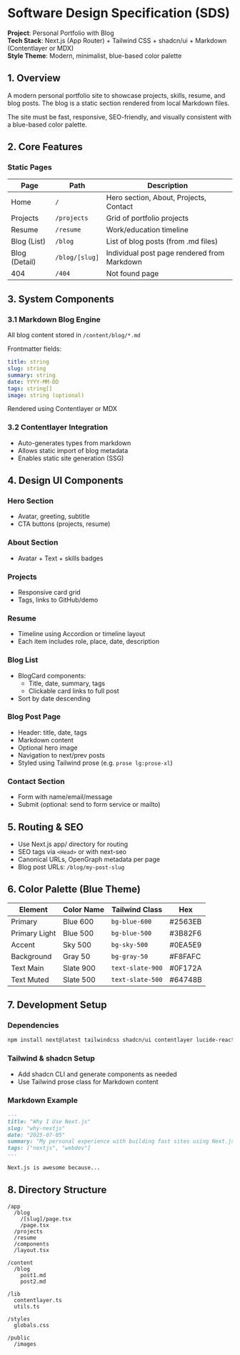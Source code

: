 # Software Design Specification (SDS)

**Project**: Personal Portfolio with Blog  
**Tech Stack**: Next.js (App Router) + Tailwind CSS + shadcn/ui + Markdown (Contentlayer or MDX)  
**Style Theme**: Modern, minimalist, blue-based color palette

## 1. Overview

A modern personal portfolio site to showcase projects, skills, resume, and blog posts. The blog is a static section rendered from local Markdown files.

The site must be fast, responsive, SEO-friendly, and visually consistent with a blue-based color palette.

## 2. Core Features

### Static Pages

| Page | Path | Description |
|------|------|-------------|
| Home | `/` | Hero section, About, Projects, Contact |
| Projects | `/projects` | Grid of portfolio projects |
| Resume | `/resume` | Work/education timeline |
| Blog (List) | `/blog` | List of blog posts (from .md files) |
| Blog (Detail) | `/blog/[slug]` | Individual post page rendered from Markdown |
| 404 | `/404` | Not found page |

## 3. System Components

### 3.1 Markdown Blog Engine

All blog content stored in `/content/blog/*.md`

Frontmatter fields:

```yaml
title: string
slug: string
summary: string
date: YYYY-MM-DD
tags: string[]
image: string (optional)
```

Rendered using Contentlayer or MDX

### 3.2 Contentlayer Integration

- Auto-generates types from markdown
- Allows static import of blog metadata
- Enables static site generation (SSG)

## 4. Design UI Components

### Hero Section
- Avatar, greeting, subtitle
- CTA buttons (projects, resume)

### About Section
- Avatar + Text + skills badges

### Projects
- Responsive card grid
- Tags, links to GitHub/demo

### Resume
- Timeline using Accordion or timeline layout
- Each item includes role, place, date, description

### Blog List
- BlogCard components:
  - Title, date, summary, tags
  - Clickable card links to full post
- Sort by date descending

### Blog Post Page
- Header: title, date, tags
- Markdown content
- Optional hero image
- Navigation to next/prev posts
- Styled using Tailwind prose (e.g. `prose lg:prose-xl`)

### Contact Section
- Form with name/email/message
- Submit (optional: send to form service or mailto)

## 5. Routing & SEO
- Use Next.js app/ directory for routing
- SEO tags via `<Head>` or with next-seo
- Canonical URLs, OpenGraph metadata per page
- Blog post URLs: `/blog/my-post-slug`

## 6. Color Palette (Blue Theme)

| Element | Color Name | Tailwind Class | Hex |
|---------|------------|---------------|-----|
| Primary | Blue 600 | `bg-blue-600` | #2563EB |
| Primary Light | Blue 500 | `bg-blue-500` | #3B82F6 |
| Accent | Sky 500 | `bg-sky-500` | #0EA5E9 |
| Background | Gray 50 | `bg-gray-50` | #F8FAFC |
| Text Main | Slate 900 | `text-slate-900` | #0F172A |
| Text Muted | Slate 500 | `text-slate-500` | #64748B |

## 7. Development Setup

### Dependencies

```bash
npm install next@latest tailwindcss shadcn/ui contentlayer lucide-react
```

### Tailwind & shadcn Setup
- Add shadcn CLI and generate components as needed
- Use Tailwind prose class for Markdown content

### Markdown Example

```markdown
---
title: "Why I Use Next.js"
slug: "why-nextjs"
date: "2025-07-05"
summary: "My personal experience with building fast sites using Next.js"
tags: ["nextjs", "webdev"]
---

Next.js is awesome because...
```

## 8. Directory Structure

```
/app
  /blog
    /[slug]/page.tsx
    /page.tsx
  /projects
  /resume
  /components
  /layout.tsx

/content
  /blog
    post1.md
    post2.md

/lib
  contentlayer.ts
  utils.ts

/styles
  globals.css

/public
  /images
```